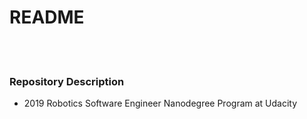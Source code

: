 README
==========


 <br/><br/>


### Repository Description
- 2019 Robotics Software Engineer Nanodegree Program at Udacity


 <br/><br/>


